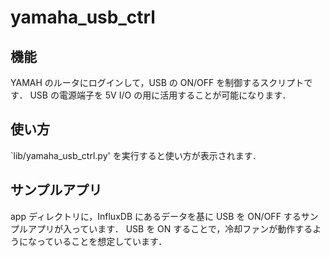 # yamaha_usb_ctrl

## 機能

YAMAH のルータにログインして，USB の ON/OFF を制御するスクリプトです．
USB の電源端子を 5V I/O の用に活用することが可能になります．

## 使い方

`lib/yamaha_usb_ctrl.py' を実行すると使い方が表示されます．

## サンプルアプリ

app ディレクトリに，InfluxDB にあるデータを基に USB を ON/OFF するサンプルアプリが入っています．
USB を ON することで，冷却ファンが動作するようになっていることを想定しています．
